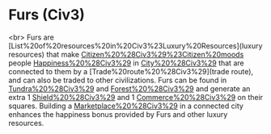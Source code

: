 # Furs (Civ3)

&lt;br&gt;
Furs are [List%20of%20resources%20in%20Civ3%23Luxury%20Resources](luxury resources) that make [Citizen%20%28Civ3%29%23Citizen%20moods](content) people [Happiness%20%28Civ3%29](happy) in [City%20%28Civ3%29](cities) that are connected to them by a [Trade%20route%20%28Civ3%29](trade route), and can also be traded to other civilizations. Furs can be found in [Tundra%20%28Civ3%29](Tundra) and [Forest%20%28Civ3%29](Forest) and generate an extra 1 [Shield%20%28Civ3%29](shield) and 1 [Commerce%20%28Civ3%29](commerce) on their squares.
Building a [Marketplace%20%28Civ3%29](Marketplace) in a connected city enhances the happiness bonus provided by Furs and other luxury resources.